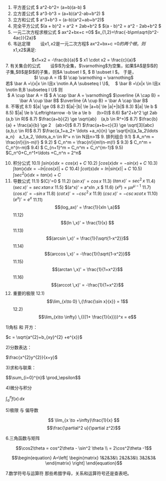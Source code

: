 1. 平方差公式
$ a^2-b^2= (a+b)(a-b) $
2. 立方差公式
$ a^3-b^3 = (a+b)(a^2-ab+b^2) $
3. 立方和公式
$ a^3+b^3 = (a-b)(a^2+ab+b^2)$
4. 完全平方公式
$(a + b)^2  = a^2 + 2ab+b^2 $
$(a - b)^2  = a^2 - 2ab+b^2 $
5. 一元二次方程求根公式
$ ax^2+bx+c =0$
$x_{1,2}=\frac{-b\pm\sqrt{b^2-4ac}}{2a}$
6. 韦达定理
　　设$x1,x2$是一元二次方程$ ax^2+bx+c =0$的两个根，则$x1,x2$满足:
<center>$x1+x2 = -\frac{b}{a}$
$ x1 \cdot x2 = \frac{c}{a}$</center>
7. 有关集合的公式
　　设$I$为全集，$\varnothing$为空集，如果$A$是$I$的子集,$B$是$I$的子集，则$A \subset I $, $ B \subset I $。
于是，
<center>$I \cup A = I$
$I \cap \varnothing = \varnothing$</center>
若$ \bar A =\{x|x \in I且x \notin A,A \subseteq I \}$, 
　$ \bar B =\{x|x \in I且x \notin B,B \subseteq I \}$
则
<center>$ A \cup  \bar A = I$
$ A \cap \bar A = \varnothing$
$\overline {A \cap B} = \bar A \cup \bar B$
$\overline {A \cup B} = \bar A \cap \bar B$
</center>
8. 不等式
8.1) $|a| \ge 0$
8.2) $|a|-|b| \le |a+b| \le |a|+|b|$
8.3) $|a| \le b $
8.5) $|a| \le b \Leftrightarrow -b \le a \le b　 (b>0)$
8.6) $a^2+b^2 \gt 2ab　(a,b \in R)$
8.7) $\frac{a+b}{2}  \ge \sqrt{ab}　(a,b \in R^+)$
8.7) $\frac{b}{a} + \frac{a}{b} \ge 2　(ab>0)$
8.7) $\frac{a+b+c}{3} \ge \sqrt[3]{abc}　(a,b,c \in R)$
8.7) $\frac{a_1+a_2+ \ldots +a_n}{n} \ge \sqrt[n]{a_1a_2\ldots a_n}　a_1,a_2, \ldots,a_n \in R^+ n \in N且n>1$
9. 排列组合
9.1) $ A_n^m = \frac{n!}{(n-m)!} $
9.2) $ C_n^m = \frac{n!}{m!(n-m)!} $
9.3) $ C_n^m = C_n^(n-m)$
9.4) $ C_{n+1}^m = C_n^m + C_n^{m-1}$
9.5) $C_n^0+C_n^1+\ldots +C_n^n = 2^n$

10. 积分公式
10.1) $\int sin(x)dx = cos(x) +C$
10.2) $\int cos(x)dx = -sin(x) +C$
10.3) $\int tan(x)dx = -ln|cos(x)| +C$
10.4) $\int cot(s)dx = ln|sin(x)| +C$
10.5) $\int sec^2(x)dx = tan(x) +C$
11. 导数公式
11.1) $(C)'=0 $
11.2) $(sin \,x)' = cos \,x$
11.3) $(tan \,x)' = sec^2 \,x$
11.4) $(sec \,x)' = sec \,xtan \,x$
11.5) $(a^x)' = a^xln \,x $
11.6) $(x^{\mu}) = \mu x^{\mu-1}$
11.7) $(cos \,x)' = -sin \,x$
11.8) $(cot \,x)' = -csc^2 \,x$
11.9) $(csc \,x)' = -csc \,xcot \,x$
11.10) $(e^x)' = e^x$
11.11) $$(log_ax)' = \frac{1}{xln \,a}$$
11.12) $$(ln \,x)' = \frac{1}{x} $$
11.13) $$(arcsin \,x)' = \frac{1}{\sqrt{1-x^2}}$$
11.14) $$(arccos \,x)' = -\frac{1}{\sqrt{1-x^2}}$$
11.15) $$(arctan \,x)' = \frac{1}{1+x^2}$$
11.16) $$(arccot \,x)' = -\frac{1}{1+x^2}$$
12. 重要的极限
12.1) $$\lim_{x\to 0} \,{\frac{\sin x}{x}} = 1$$
12.2) $$\lim_{x\to \infty} \,{({1+ \frac{1}{x}})}^x =  e$$



1)角标 和 开方：

$c = \sqrt{a^{2}+b_{xy}^{2} +e^{x}}$

2)分数表达：

$\frac{x^{2}y^{2}}{x+y}$

3)求和与联乘：

$$\sum_{i=0}^{n}$  \prod_\epsilon$$

4)微分与积分

$\int_{a}^{\pi} f(x) \,dx$ 

5)极限 与 偏导数

$$ \lim_{x \to +\infty}\frac{1}{x} $$
$$\frac{\partial^2 u}{\partial z^2}$$



6.三角函数与矩阵

$$\cos2\theta = cos^2\theta - \sin^2 \theta \\ =  2\cos^2\theta -1$$

$$\begin{equation}
A=\left[
\begin{matrix}
1&2&3&\\
2&2&3&\\
3&2&3&
\end{matrix}
\right]
\end{equation}$$

7.数学符号与运算符 
那些希腊字母，关系和运算符号还是查表吧。 